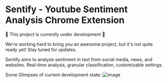 # Sentify - Youtube Sentiment Analysis Chrome Extension
🚧 This project is currently under development 🚧

We're working hard to bring you an awesome project, but it's not quite ready yet! Stay tuned for updates.

Sentify aims to analyze sentiment in text from social media, news, and websites. Real-time analysis, granular classification, customizable settings.

Some Glimpses of current development state:
![image](https://github.com/abhishekverma276/Sentify/assets/96565154/854762f6-f693-4f10-b34e-4166a2642819)
